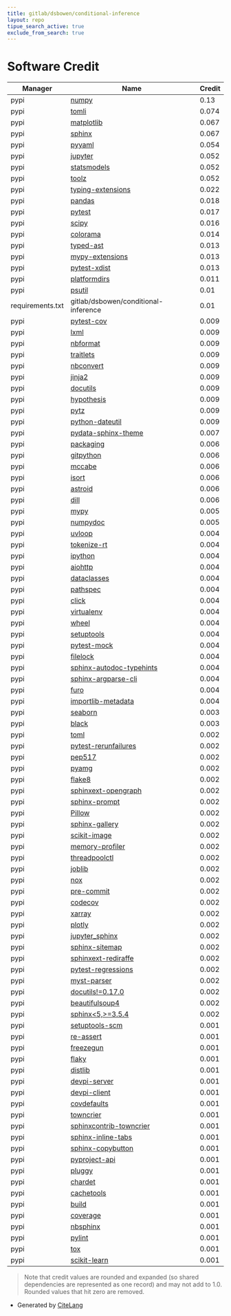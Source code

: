 ```yaml
---
title: gitlab/dsbowen/conditional-inference
layout: repo
tipue_search_active: true
exclude_from_search: true
---
```

# Software Credit

|Manager|Name|Credit|
|-------|----|------|
|pypi|[numpy](https://www.numpy.org)|0.13|
|pypi|[tomli](https://pypi.org/project/tomli)|0.074|
|pypi|[matplotlib](https://matplotlib.org)|0.067|
|pypi|[sphinx](https://www.sphinx-doc.org/)|0.067|
|pypi|[pyyaml](https://pyyaml.org/)|0.054|
|pypi|[jupyter](http://jupyter.org)|0.052|
|pypi|[statsmodels](https://www.statsmodels.org/)|0.052|
|pypi|[toolz](https://github.com/pytoolz/toolz/)|0.052|
|pypi|[typing-extensions](https://pypi.org/project/typing-extensions)|0.022|
|pypi|[pandas](https://pandas.pydata.org)|0.018|
|pypi|[pytest](https://pypi.org/project/pytest)|0.017|
|pypi|[scipy](https://www.scipy.org)|0.016|
|pypi|[colorama](https://pypi.org/project/colorama)|0.014|
|pypi|[typed-ast](https://pypi.org/project/typed-ast)|0.013|
|pypi|[mypy-extensions](https://pypi.org/project/mypy-extensions)|0.013|
|pypi|[pytest-xdist](https://pypi.org/project/pytest-xdist)|0.013|
|pypi|[platformdirs](https://pypi.org/project/platformdirs)|0.011|
|pypi|[psutil](https://pypi.org/project/psutil)|0.01|
|requirements.txt|gitlab/dsbowen/conditional-inference|0.01|
|pypi|[pytest-cov](https://pypi.org/project/pytest-cov)|0.009|
|pypi|[lxml](https://pypi.org/project/lxml)|0.009|
|pypi|[nbformat](https://pypi.org/project/nbformat)|0.009|
|pypi|[traitlets](https://pypi.org/project/traitlets)|0.009|
|pypi|[nbconvert](https://pypi.org/project/nbconvert)|0.009|
|pypi|[jinja2](https://pypi.org/project/jinja2)|0.009|
|pypi|[docutils](https://pypi.org/project/docutils)|0.009|
|pypi|[hypothesis](https://pypi.org/project/hypothesis)|0.009|
|pypi|[pytz](https://pypi.org/project/pytz)|0.009|
|pypi|[python-dateutil](https://pypi.org/project/python-dateutil)|0.009|
|pypi|[pydata-sphinx-theme](https://pydata-sphinx-theme.readthedocs.io/en/latest/)|0.007|
|pypi|[packaging](https://pypi.org/project/packaging)|0.006|
|pypi|[gitpython](https://pypi.org/project/gitpython)|0.006|
|pypi|[mccabe](https://pypi.org/project/mccabe)|0.006|
|pypi|[isort](https://pypi.org/project/isort)|0.006|
|pypi|[astroid](https://pypi.org/project/astroid)|0.006|
|pypi|[dill](https://pypi.org/project/dill)|0.006|
|pypi|[mypy](http://www.mypy-lang.org/)|0.005|
|pypi|[numpydoc](https://pypi.org/project/numpydoc)|0.005|
|pypi|[uvloop](http://github.com/MagicStack/uvloop)|0.004|
|pypi|[tokenize-rt](https://pypi.org/project/tokenize-rt)|0.004|
|pypi|[ipython](https://pypi.org/project/ipython)|0.004|
|pypi|[aiohttp](https://pypi.org/project/aiohttp)|0.004|
|pypi|[dataclasses](https://pypi.org/project/dataclasses)|0.004|
|pypi|[pathspec](https://pypi.org/project/pathspec)|0.004|
|pypi|[click](https://pypi.org/project/click)|0.004|
|pypi|[virtualenv](https://pypi.org/project/virtualenv)|0.004|
|pypi|[wheel](https://pypi.org/project/wheel)|0.004|
|pypi|[setuptools](https://pypi.org/project/setuptools)|0.004|
|pypi|[pytest-mock](https://pypi.org/project/pytest-mock)|0.004|
|pypi|[filelock](https://pypi.org/project/filelock)|0.004|
|pypi|[sphinx-autodoc-typehints](https://pypi.org/project/sphinx-autodoc-typehints)|0.004|
|pypi|[sphinx-argparse-cli](https://pypi.org/project/sphinx-argparse-cli)|0.004|
|pypi|[furo](https://pypi.org/project/furo)|0.004|
|pypi|[importlib-metadata](https://pypi.org/project/importlib-metadata)|0.004|
|pypi|[seaborn](https://seaborn.pydata.org)|0.003|
|pypi|[black](https://github.com/psf/black)|0.003|
|pypi|[toml](https://pypi.org/project/toml)|0.002|
|pypi|[pytest-rerunfailures](https://pypi.org/project/pytest-rerunfailures)|0.002|
|pypi|[pep517](https://pypi.org/project/pep517)|0.002|
|pypi|[pyamg](https://pypi.org/project/pyamg)|0.002|
|pypi|[flake8](https://pypi.org/project/flake8)|0.002|
|pypi|[sphinxext-opengraph](https://pypi.org/project/sphinxext-opengraph)|0.002|
|pypi|[sphinx-prompt](https://pypi.org/project/sphinx-prompt)|0.002|
|pypi|[Pillow](https://pypi.org/project/Pillow)|0.002|
|pypi|[sphinx-gallery](https://pypi.org/project/sphinx-gallery)|0.002|
|pypi|[scikit-image](https://pypi.org/project/scikit-image)|0.002|
|pypi|[memory-profiler](https://pypi.org/project/memory-profiler)|0.002|
|pypi|[threadpoolctl](https://pypi.org/project/threadpoolctl)|0.002|
|pypi|[joblib](https://pypi.org/project/joblib)|0.002|
|pypi|[nox](https://pypi.org/project/nox)|0.002|
|pypi|[pre-commit](https://pypi.org/project/pre-commit)|0.002|
|pypi|[codecov](https://pypi.org/project/codecov)|0.002|
|pypi|[xarray](https://pypi.org/project/xarray)|0.002|
|pypi|[plotly](https://pypi.org/project/plotly)|0.002|
|pypi|[jupyter_sphinx](https://pypi.org/project/jupyter_sphinx)|0.002|
|pypi|[sphinx-sitemap](https://pypi.org/project/sphinx-sitemap)|0.002|
|pypi|[sphinxext-rediraffe](https://pypi.org/project/sphinxext-rediraffe)|0.002|
|pypi|[pytest-regressions](https://pypi.org/project/pytest-regressions)|0.002|
|pypi|[myst-parser](https://pypi.org/project/myst-parser)|0.002|
|pypi|[docutils!=0.17.0](https://pypi.org/project/docutils!=0.17.0)|0.002|
|pypi|[beautifulsoup4](https://pypi.org/project/beautifulsoup4)|0.002|
|pypi|[sphinx<5,>=3.5.4](https://pypi.org/project/sphinx<5,>=3.5.4)|0.002|
|pypi|[setuptools-scm](https://pypi.org/project/setuptools-scm)|0.001|
|pypi|[re-assert](https://pypi.org/project/re-assert)|0.001|
|pypi|[freezegun](https://pypi.org/project/freezegun)|0.001|
|pypi|[flaky](https://pypi.org/project/flaky)|0.001|
|pypi|[distlib](https://pypi.org/project/distlib)|0.001|
|pypi|[devpi-server](https://pypi.org/project/devpi-server)|0.001|
|pypi|[devpi-client](https://pypi.org/project/devpi-client)|0.001|
|pypi|[covdefaults](https://pypi.org/project/covdefaults)|0.001|
|pypi|[towncrier](https://pypi.org/project/towncrier)|0.001|
|pypi|[sphinxcontrib-towncrier](https://pypi.org/project/sphinxcontrib-towncrier)|0.001|
|pypi|[sphinx-inline-tabs](https://pypi.org/project/sphinx-inline-tabs)|0.001|
|pypi|[sphinx-copybutton](https://pypi.org/project/sphinx-copybutton)|0.001|
|pypi|[pyproject-api](https://pypi.org/project/pyproject-api)|0.001|
|pypi|[pluggy](https://pypi.org/project/pluggy)|0.001|
|pypi|[chardet](https://pypi.org/project/chardet)|0.001|
|pypi|[cachetools](https://pypi.org/project/cachetools)|0.001|
|pypi|[build](https://pypa-build.readthedocs.io/en/stable/)|0.001|
|pypi|[coverage](https://github.com/nedbat/coveragepy)|0.001|
|pypi|[nbsphinx](https://nbsphinx.readthedocs.io/)|0.001|
|pypi|[pylint](http://pylint.pycqa.org)|0.001|
|pypi|[tox](https://tox.readthedocs.io)|0.001|
|pypi|[scikit-learn](http://scikit-learn.org)|0.001|


> Note that credit values are rounded and expanded (so shared dependencies are represented as one record) and may not add to 1.0. Rounded values that hit zero are removed.


- Generated by [CiteLang](https://github.com/vsoch/citelang)
